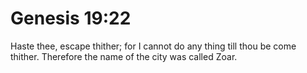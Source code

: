 # Genesis 19:22

Haste thee, escape thither; for I cannot do any thing till thou be come thither. Therefore the name of the city was called Zoar.